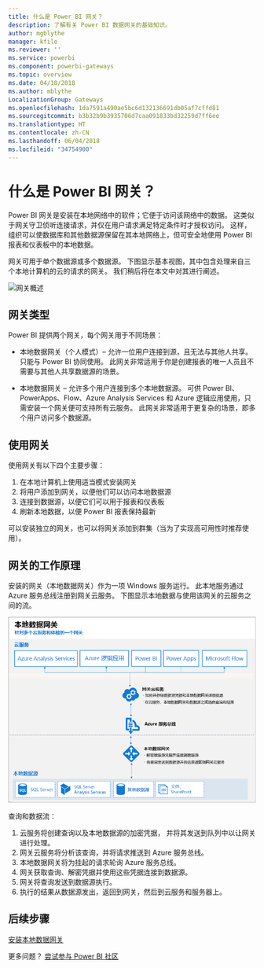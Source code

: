 ```yaml
---
title: 什么是 Power BI 网关？
description: 了解有关 Power BI 数据网关的基础知识。
author: mgblythe
manager: kfile
ms.reviewer: ''
ms.service: powerbi
ms.component: powerbi-gateways
ms.topic: overview
ms.date: 04/18/2018
ms.author: mblythe
LocalizationGroup: Gateways
ms.openlocfilehash: 1da7591a490ae5bc6d132136691db05af7cffd81
ms.sourcegitcommit: b3b32b9b3935706d7caa091833bd32259d7ff6ee
ms.translationtype: HT
ms.contentlocale: zh-CN
ms.lasthandoff: 06/04/2018
ms.locfileid: "34754900"
---
```

# <a name="what-are-power-bi-gateways"></a>什么是 Power BI 网关？

Power BI 网关是安装在本地网络中的软件；它便于访问该网络中的数据。 这类似于网关守卫侦听连接请求，并仅在用户请求满足特定条件时才授权访问。 这样，组织可以使数据库和其他数据源保留在其本地网络上，但可安全地使用 Power BI 报表和仪表板中的本地数据。

网关可用于单个数据源或多个数据源。 下图显示基本视图，其中包含处理来自三个本地计算机的云的请求的网关。 我们稍后将在本文中对其进行阐述。

![网关概述](media/service-gateway-getting-started/gateway-overview.png)

## <a name="types-of-gateways"></a>网关类型

Power BI 提供两个网关，每个网关用于不同场景：

* 本地数据网关（个人模式）– 允许一位用户连接到源，且无法与其他人共享。 只能与 Power BI 协同使用。 此网关非常适用于你是创建报表的唯一人员且不需要与其他人共享数据源的场景。

* 本地数据网关 – 允许多个用户连接到多个本地数据源。 可供 Power BI、PowerApps、Flow、Azure Analysis Services 和 Azure 逻辑应用使用，只需安装一个网关便可支持所有云服务。 此网关非常适用于更复杂的场景，即多个用户访问多个数据源。 

## <a name="using-a-gateway"></a>使用网关

使用网关有以下四个主要步骤：

1. 在本地计算机上使用适当模式安装网关
2. 将用户添加到网关，以便他们可以访问本地数据源
3. 连接到数据源，以便它们可以用于报表和仪表板
4. 刷新本地数据，以便 Power BI 报表保持最新

可以安装独立的网关，也可以将网关添加到群集（当为了实现高可用性时推荐使用）。

## <a name="how-gateways-work"></a>网关的工作原理

安装的网关（本地数据网关）作为一项 Windows 服务运行。 此本地服务通过 Azure 服务总线注册到网关云服务。 下图显示本地数据与使用该网关的云服务之间的流。

![具有网关数据流的图表](media/service-gateway-getting-started/gateway-how-it-works.png)

查询和数据流：

1. 云服务将创建查询以及本地数据源的加密凭据， 并将其发送到队列中以让网关进行处理。
2. 网关云服务将分析该查询，并将请求推送到 Azure 服务总线。
3. 本地数据网关将为挂起的请求轮询 Azure 服务总线。
4. 网关获取查询、解密凭据并使用这些凭据连接到数据源。
5. 网关将查询发送到数据源执行。
6. 执行的结果从数据源发出，返回到网关，然后到云服务和服务器上。

## <a name="next-steps"></a>后续步骤
[安装本地数据网关](service-gateway-install.md)

更多问题？ [尝试参与 Power BI 社区](http://community.powerbi.com/)

